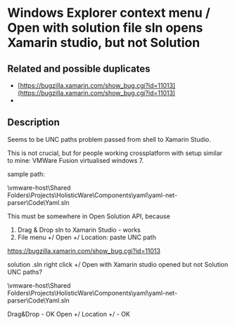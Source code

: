 # Windows Explorer context menu / Open with solution file sln opens Xamarin studio, but not Solution

## Related and possible duplicates

*	[https://bugzilla.xamarin.com/show_bug.cgi?id=11013](https://bugzilla.xamarin.com/show_bug.cgi?id=11013)
*	[]()

## Description

Seems to be UNC paths problem passed from shell to Xamarin Studio.

This is not crucial, but for people working crossplatform with setup similar to mine: VMWare Fusion virtualised windows 7.

sample path:

\\vmware-host\Shared Folders\Projects\HolisticWare\Components\yaml\yaml-net-parser\Code\Yaml.sln


This must be somewhere in Open Solution API, because 

1. Drag & Drop sln to Xamarin Studio - works
2. File menu +/ Open +/ Location: paste UNC path




https://bugzilla.xamarin.com/show_bug.cgi?id=11013





solution .sln
right click +/ Open with
Xamarin studio opened but not Solution
UNC paths?

\\vmware-host\Shared Folders\Projects\HolisticWare\Components\yaml\yaml-net-parser\Code\Yaml.sln

Drag&Drop 									- OK
Open +/ Location +/ <paste UNC path above>	- OK
